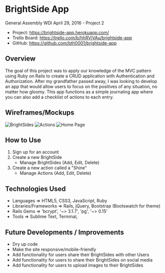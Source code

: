 # BrightSide App
General Assembly WDI April 29, 2016 - Project 2

- Project: https://brightside-app.herokuapp.com/
- Trello Board: https://trello.com/b/hhRVjVAu/brightside-app
- GitHub: https://github.com/bth0001/brightside-app

## Overview
The goal of this project was to apply our knowledge of the MVC pattern using Ruby on Rails to create a CRUD application with Authentication and Authorization. After my grandfather passed away, I was looking to develop an app that would allow users to focus on the positives of any situation, no matter how gloomy.  This app functions as a simple journaling app where you can also add a checklist of actions to each entry.

## Wireframes/Mockups
![BrightSides](http://i.imgur.com/C2tzlpo.jpg)
![Actions](http://i.imgur.com/oZYyn4K.jpg)
![Home Page](http://i.imgur.com/OKPD8iP.jpg)

## How to Use
1. Sign up for an account
2. Create a new BrightSide
	- Manage BrightSides (Add, Edit, Delete)
3. Create a new action called a "Shine"
	- Manage Actions (Add, Edit, Delete) 
	

## Technologies Used
- Languages => HTML5, CSS3, JavaScript, Ruby
- Libraries/Frameworks => Rails, jQuery, Bootstrap (Bootswatch for theme)
- Rails Gems => 'bcrypt', '~> 3.1.7', 'pg', '~> 0.15'
- Tools => Sublime Text, Terminal, 

## Future Developments / Improvements
- Dry up code
- Make the site responsive/mobile-friendly
- Add functionality for users share their BrightSides with other Users
- Add functionality for users to share their BrightSides on social media
- Add functionality for users to upload images to their BrightSides
